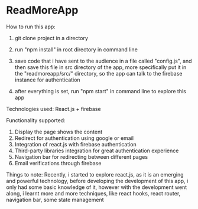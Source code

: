 # ReadMoreApp
How to run this app:
1. git clone project in a directory

2. run "npm install" in root directory in command line 

3. save code that i have sent to the audience in a file called "config.js", and then save this file in src directory of the app, more specifically put it in the "readmoreapp/src/" directory, so the app can talk to the firebase instance for authentication

4. after everything is set, run "npm start" in command line to explore this app

Technologies used:
React.js + firebase


Functionality supported:
1. Display the page shows the content
2. Redirect  for authentication using google or email 
3. Integration of react.js with firebase authentication
4. Third-party libraries integration for great authentication experience
5. Navigation bar for redirecting between different pages
6. Email verifications through firebase

Things to note:
Recently, i started to explore react.js, as it is an emerging and powerful technology, before developing the development of this app, i only had some basic knowledge of it, however with the development went along, i learnt more and more techniques, like react hooks, react router, navigation bar, some state management
